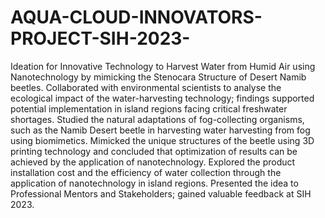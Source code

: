 # AQUA-CLOUD-INNOVATORS-PROJECT-SIH-2023-
Ideation for Innovative Technology to Harvest Water from Humid Air using Nanotechnology by mimicking the Stenocara Structure of Desert Namib beetles.
Collaborated with environmental scientists to analyse the ecological impact of the water-harvesting technology; findings supported potential implementation in island regions facing critical freshwater shortages.
Studied the natural adaptations of fog-collecting organisms, such as the Namib Desert beetle in harvesting water harvesting from fog using biomimetics.
Mimicked the unique structures of the beetle using 3D printing technology and concluded that optimization of results can be achieved by the application of nanotechnology.
Explored the product installation cost and the efficiency of water collection through the application of nanotechnology in island regions.
Presented the idea to Professional Mentors and Stakeholders; gained valuable feedback at SIH 2023.
